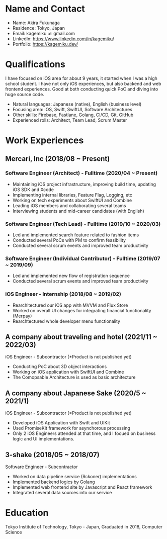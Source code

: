 # Name and Contact
* Name: Akira Fukunaga
* Residence: Tokyo, Japan
* Email: kagemiku `at` gmail.com
* LinkedIn: https://www.linkedin.com/in/kagemiku/
* Portfolio: https://kagemiku.dev/

# Qualifications
I have focused on iOS area for about 9 years, it started when I was a high school student.
I have not only iOS experiences, but also backend and web frontend experiences.
Good at both conducting quick PoC and diving into huge source code.

* Natural languages: Japanese (native), English (business level)
* Focusing area: iOS, Swift, SwiftUI, Software Architectures
* Other skills: Firebase, Fastlane, Golang, CI/CD, Git, GitHub
* Experienced rolls: Architect, Team Lead, Scrum Master

# Work Experiences
## Mercari, Inc (2018/08 ~ Present)
### Software Engineer (Architect) - Fulltime (2020/04 ~ Present)
* Maintaining iOS project infrastructure, improving build time, updating iOS SDK and Xcode
* Implementing internal libraries, Feature Flag, Logging, etc
* Working on tech experiments about SwiftUI and Combine
* Leading iOS members and collaborating several teams
* Interviewing students and mid-career candidates (with English)

### Software Engineer (Tech Lead) - Fulltime (2019/10 ~ 2020/03)
* Led and implemented search feature related to fashion items
* Conducted several PoCs with PM to confirm feasibility
* Conducted several scrum events and improved team productivity

### Software Engineer (Individual Contributor) - Fulltime (2019/07 ~ 2019/09)
* Led and implemented new flow of registration sequence
* Conducted several scrum events and improved team productivity

### iOS Engineer - Internship (2018/08 ~ 2019/02)
* Rearchitectured our iOS app with MVVM and Flux Store
* Worked on overall UI changes for integrating financial functionality (Merpay)
* Rearchtectured whole developer menu functionality

## A company about traveling and hotel (2021/11 ~ 2022/03)
iOS Engineer - Subcontractor (\*Product is not published yet)
* Conducting PoC about 3D object interactions
* Working on iOS application with SwiftUI and Combine
* The Comopsable Architecture is used as basic architecture


## A company about Japanese Sake (2020/5 ~ 2021/1)
iOS Engineer - Subcontractor (\*Product is not published yet)
* Developed iOS Application with Swift and UIKit
* Used PromiseKit framework for asynchorous processing
* Only 2 iOS Engineers attended at that time, and I focued on business logic and UI implementations.


## 3-shake (2018/05 ~ 2018/07)
Software Engineer - Subcontractor
* Worked on data pipeline service (Rckoner) implementations
* Implemented backend logics by Golang
* Implemented web frontend site by Javascript and React framework
* Integrated several data sources into our service

# Education
Tokyo Institute of Technology, Tokyo - Japan, Graduated in 2018, Computer Science

